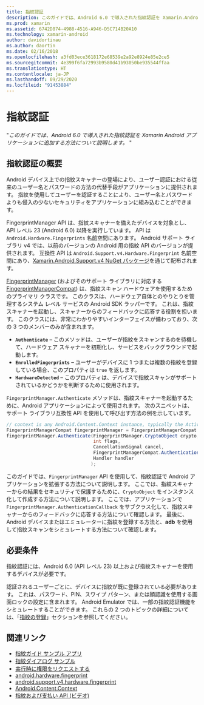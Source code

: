 ```yaml
---
title: 指紋認証
description: このガイドでは、Android 6.0 で導入された指紋認証を Xamarin.Android アプリケーションに追加する方法について説明します。
ms.prod: xamarin
ms.assetid: 6742D874-4988-4516-A946-D5C714B20A10
ms.technology: xamarin-android
author: davidortinau
ms.author: daortin
ms.date: 02/16/2018
ms.openlocfilehash: a3fd03ece3618172e68539e2a92e8924e85e2ce5
ms.sourcegitcommit: 4e399f6fa72993b9580d41b93050be935544ffaa
ms.translationtype: HT
ms.contentlocale: ja-JP
ms.lasthandoff: 09/29/2020
ms.locfileid: "91453884"
---
```

# <a name="fingerprint-authentication"></a>指紋認証

"_このガイドでは、Android 6.0 で導入された指紋認証を Xamarin Android アプリケーションに追加する方法について説明します。_ "

## <a name="fingerprint-authentication-overview"></a>指紋認証の概要

Android デバイス上での指紋スキャナーの登場により、ユーザー認証における従来のユーザー名とパスワードの方法の代替手段がアプリケーションに提供されます。 指紋を使用してユーザーを認証することにより、ユーザー名とパスワードよりも侵入の少ないセキュリティをアプリケーションに組み込むことができます。

FingerprintManager API は、指紋スキャナーを備えたデバイスを対象とし、API レベル 23 (Android 6.0) 以降を実行しています。 API は `Android.Hardware.Fingerprints` 名前空間にあります。 Android サポート ライブラリ v4 では、以前のバージョンの Android 用の指紋 API のバージョンが提供されます。 互換性 API は `Android.Support.v4.Hardware.Fingerprint` 名前空間にあり、[Xamarin.Android.Support.v4 NuGet パッケージ](https://www.nuget.org/packages/Xamarin.Android.Support.v4/)を通じて配布されます。

[FingerprintManager](https://developer.android.com/reference/android/hardware/fingerprint/FingerprintManager.html) (およびそのサポート ライブラリに対応する [FingerprintManagerCompat](https://developer.android.com/reference/android/support/v4/hardware/fingerprint/FingerprintManagerCompat.html)) は、指紋スキャン ハードウェアを使用するためのプライマリ クラスです。 このクラスは、ハードウェア自体とのやりとりを管理するシステム レベル サービスの Android SDK ラッパーです。 これは、指紋スキャナーを起動し、スキャナーからのフィードバックに応答する役割を担います。 このクラスには、非常にわかりやすいインターフェイスが備わっており、次の 3 つのメンバーのみが含まれます。

- **`Authenticate`** &ndash; このメソッドは、ユーザーが指紋をスキャンするのを待機して、ハードウェア スキャナーを初期化し、サービスをバックグラウンドで起動します。
- **`EnrolledFingerprints`** &ndash; ユーザーがデバイスに 1 つまたは複数の指紋を登録している場合、このプロパティは `true` を返します。
- **`HardwareDetected`** &ndash; このプロパティは、デバイスで指紋スキャンがサポートされているかどうかを判断するために使用されます。

`FingerprintManager.Authenticate` メソッドは、指紋スキャナーを起動するために、Android アプリケーションによって使用されます。 次のスニペットは、サポート ライブラリ互換性 API を使用して呼び出す方法の例を示しています。

```csharp
// context is any Android.Content.Context instance, typically the Activity 
FingerprintManagerCompat fingerprintManager = FingerprintManagerCompat.From(context);
fingerprintManager.Authenticate(FingerprintManager.CryptoObject crypto,
                                int flags,
                                CancellationSignal cancel,
                                FingerprintManagerCompat.AuthenticationCallback callback,
                                Handler handler
                               );
```

このガイドでは、`FingerprintManager` API を使用して、指紋認証で Android アプリケーションを拡張する方法について説明します。 ここでは、指紋スキャナーからの結果をセキュリティで保護するために、`CryptoObject` をインスタンス化して作成する方法について説明します。 ここでは、アプリケーションで `FingerprintManager.AuthenticationCallback` をサブクラス化して、指紋スキャナーからのフィードバックに応答する方法について確認します。 最後に、Android デバイスまたはエミュレーターに指紋を登録する方法と、**adb** を使用して指紋スキャンをシミュレートする方法について確認します。

## <a name="requirements"></a>必要条件

指紋認証には、Android 6.0 (API レベル 23) 以上および指紋スキャナーを使用するデバイスが必要です。 

認証されるユーザーごとに、デバイスに指紋が既に登録されている必要があります。 これは、パスワード、PIN、スワイプ パターン、または顔認識を使用する画面ロックの設定に含まれます。 Android Emulator では、一部の指紋認証機能をシミュレートすることができます。  これらの 2 つのトピックの詳細については、「[指紋の登録](enrolling-fingerprint.md)」セクションを参照してください。 

## <a name="related-links"></a>関連リンク

- [指紋ガイド サンプル アプリ](/samples/xamarin/monodroid-samples/fingerprintguide)
- [指紋ダイアログ サンプル](/samples/xamarin/monodroid-samples/android-m-fingerprintdialog)
- [実行時に権限をリクエストする](https://developer.android.com/training/permissions/requesting.html)
- [android.hardware.fingerprint](https://developer.android.com/reference/android/hardware/fingerprint/package-summary.html)
- [android.support.v4.hardware.fingerprint](https://developer.android.com/reference/android/support/v4/hardware/fingerprint/package-summary.html)
- [Android.Content.Context](xref:Android.Content.Context)
- [指紋および支払い API (ビデオ)](https://youtu.be/VOn7VrTRlA4)